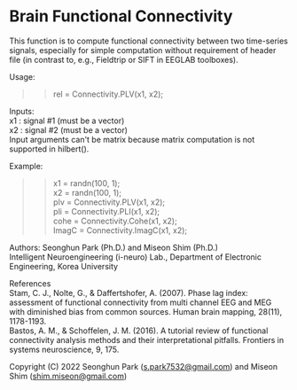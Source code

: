 # Brain Functional Connectivity

This function is to compute functional connectivity between two
time-series signals, especially for simple computation without requirement of header file
(in contrast to, e.g., Fieldtrip or SIFT in EEGLAB toolboxes).

Usage:
  >> rel = Connectivity.PLV(x1, x2);

Inputs:<br/>
	x1  : signal #1 (must be a vector)<br/>
	x2  : signal #2 (must be a vector)<br/>
  Input arguments can't be matrix because matrix computation is not supported in hilbert(). 

Example:<br/>
   >> x1 = randn(100, 1);<br/>
   >> x2 = randn(100, 1);<br/>
   >> plv = Connectivity.PLV(x1, x2);<br/>
   >>  pli = Connectivity.PLI(x1, x2);<br/>
   >>  cohe = Connectivity.Cohe(x1, x2);<br/>
   >> ImagC = Connectivity.ImagC(x1, x2);<br/>

Authors: Seonghun Park (Ph.D.) and Miseon Shim (Ph.D.)<br/>
Intelligent Neuroengineering (i-neuro) Lab., Department of Electronic Engineering, Korea University

References <br/>
Stam, C. J., Nolte, G., & Daffertshofer, A. (2007). Phase lag index: assessment of functional connectivity from multi channel EEG and MEG with diminished bias from common sources. Human brain mapping, 28(11), 1178-1193. <br/>
Bastos, A. M., & Schoffelen, J. M. (2016). A tutorial review of functional connectivity analysis methods and their interpretational pitfalls. Frontiers in systems neuroscience, 9, 175.

Copyright (C) 2022 Seonghun Park (s.park7532@gmail.com) and Miseon Shim (shim.miseon@gmail.com)
